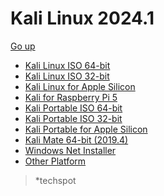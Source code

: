Kali Linux 2024.1
=================

[Go up](/)

*   [Kali Linux ISO 64-bit](https://www.techspot.com/downloads/downloadnow/6738/?evp=7e087af1ea8b1811d5744556949f14ef&file=8533)
*   [Kali Linux ISO 32-bit](https://www.techspot.com/downloads/downloadnow/6738/?evp=7e087af1ea8b1811d5744556949f14ef&file=8534)
*   [Kali Linux for Apple Silicon](https://www.techspot.com/downloads/downloadnow/6738/?evp=7e087af1ea8b1811d5744556949f14ef&file=8537)
*   [Kali for Raspberry Pi 5](https://www.techspot.com/downloads/downloadnow/6738/?evp=7e087af1ea8b1811d5744556949f14ef&file=11087)
*   [Kali Portable ISO 64-bit](https://www.techspot.com/downloads/downloadnow/6738/?evp=7e087af1ea8b1811d5744556949f14ef&file=8535)
*   [Kali Portable ISO 32-bit](https://www.techspot.com/downloads/downloadnow/6738/?evp=7e087af1ea8b1811d5744556949f14ef&file=8536)
*   [Kali Portable for Apple Silicon](https://www.techspot.com/downloads/downloadnow/6738/?evp=7e087af1ea8b1811d5744556949f14ef&file=8538)
*   [Kali Mate 64-bit (2019.4)](https://www.techspot.com/downloads/downloadnow/6738/?evp=7e087af1ea8b1811d5744556949f14ef&file=8539)
*   [Windows Net Installer](https://www.techspot.com/downloads/downloadnow/6738/?evp=7e087af1ea8b1811d5744556949f14ef&file=10445)
*   [Other Platform](https://www.techspot.com/downloads/downloadnow/6738/?evp=7e087af1ea8b1811d5744556949f14ef&file=8540)

  > *techspot
